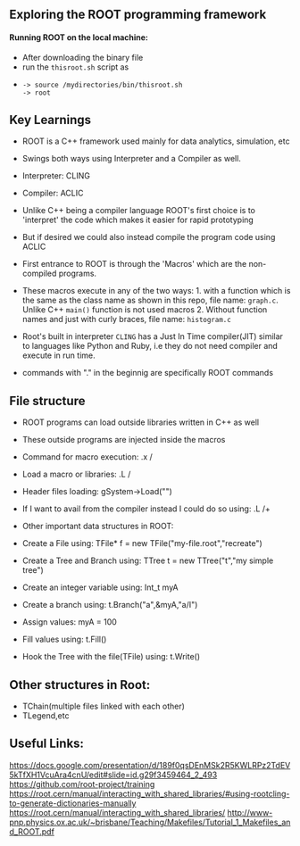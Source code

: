 ## Exploring the ROOT programming framework

#### Running ROOT on the local machine:
- After downloading the binary file
- run the `thisroot.sh` script as
-
      -> source /mydirectories/bin/thisroot.sh
      -> root

## Key Learnings

- ROOT is a C++ framework used mainly for data analytics, simulation, etc
- Swings both ways using Interpreter and a Compiler as well.

- Interpreter: CLING
- Compiler: ACLIC

- Unlike C++ being a compiler language ROOT's first choice is to 'interpret' the code which makes it easier for rapid prototyping
- But if desired we could also instead compile the program code using ACLIC

- First entrance to ROOT is through the 'Macros' which are the non-compiled programs.
- These macros execute in any of the two ways:
      1. with a function which is the same as the class name as shown in this repo, file name: `graph.c`. Unlike C++ `main()` function is not used macros
      2. Without function names and just with curly braces, file name: `histogram.c`
      
- Root's built in interpreter `CLING` has a Just In Time compiler(JIT) similar to languages like Python and Ruby, i.e they do not need compiler and execute in run time.
- commands with "." in the beginnig are specifically ROOT commands

## File structure

- ROOT programs can load outside libraries written in C++ as well
- These outside programs are injected inside the macros

- Command for macro execution: .x <my-absolute-path>/<macro-name>
- Load a macro or libraries: .L <my-absolute-path>/<file-name>
- Header files loading: gSystem->Load("<file-name>")

- If I want to avail from the compiler instead I could do so using: .L <my-absolute-path>/<file-name>+

- Other important  data structures in ROOT:

- Create a File using: TFile* f = new TFile("my-file.root","recreate")
- Create a Tree and Branch using: TTree t = new TTree("t","my simple tree")
- Create an integer variable using: Int_t myA
- Create a branch using: t.Branch("a",&myA,"a/I")
- Assign values: myA = 100
- Fill values using: t.Fill()
- Hook the Tree with the file(TFile) using: t.Write()


## Other structures in Root:

- TChain(multiple files linked with each other)
- TLegend,etc


## Useful Links:
https://docs.google.com/presentation/d/189f0qsDEnMSk2R5KWLRPz2TdEV5kTfXH1VcuAra4cnU/edit#slide=id.g29f3459464_2_493
https://github.com/root-project/training
https://root.cern/manual/interacting_with_shared_libraries/#using-rootcling-to-generate-dictionaries-manually
https://root.cern/manual/interacting_with_shared_libraries/
http://www-pnp.physics.ox.ac.uk/~brisbane/Teaching/Makefiles/Tutorial_1_Makefiles_and_ROOT.pdf
